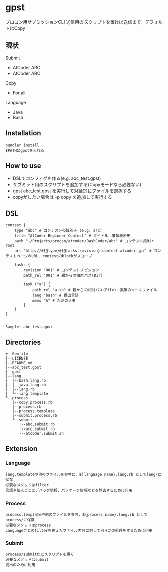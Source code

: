 # gpst
プロコン用サブミッションCLI
送信用のスクリプトを置けば送信まで，デフォルトはCopy

## 現状

Submit

+ AtCoder ARC
+ AtCoder ABC

Copy

+ For all

Language

+ Java
+ Bash

## Installation

    bundler install
    $PATHにgpstを入れる

## How to use

+ DSLでコンフィグを作る(e.g. abc_test.gpst)
+ サブミット用のスクリプトを追加する(Copyモードなら必要ない)
+ gpst abc_test.gpst を実行して対話的にファイルを選択する
+ copyがしたい場合は -p copy を追加して実行する

## DSL

    contest {
        type "abc" # コンテストの識別子 (e.g. arc)
        title "AtCoder Beginner Contest" # タイトル．情報表示用
        path "~/Projects/procon/atcoder/BashCoder/abc" # コンテスト用Dir root
        url 'http://#{@type}#{@tasks.revision}.contest.atcoder.jp/' # コンテストページのURL. contestのblockがスコープ

        tasks {
            revision "001" # コンテストリビジョン
            path_rel "001" # 親からの相対パス(Dir)

            task ("a") {
                path_rel "a.sh" # 親からの相対パス(File)．実際のソースファイル
                lang "bash" # 提出言語
                memo "A" # ただのメモ
            }
        }
    }


    Sample: abc_test.gpst

## Directories

    +--Gemfile
    |--LICENSE
    |--README.md
    |--abc_test.gpst
    |--gpst
    |--lang
    |  |--bash.lang.rb
    |  |--java.lang.rb
    |  |--lang.rb
    |  └--lang.template
    └--process
       |--copy.process.rb
       |--process.rb
       |--process.template
       |--submit.process.rb
       └--submit
          |--abc.submit.rb
          |--arc.submit.rb
          └--atcoder.submit.sh

## Extension

### Language

    lang.templateや他のファイルを参考に，${language name}.lang.rb としてlang/に保存
    必要なメソッドはfilter
    言語や個人ごとにデバッグ情報，パッケージ情報などを除去するために利用

### Process

    process.templateや他のファイルを参考，${process name}.lang.rb としてprocess/に保存
    必要なメソッドはprocess
    Languageごとのfilterを終えたファイル内容に対して何らかの処理をするために利用

### Submit
    
    process/submit化にスクリプトを置く
    必要なメソッドはsubmit
    提出のために利用
